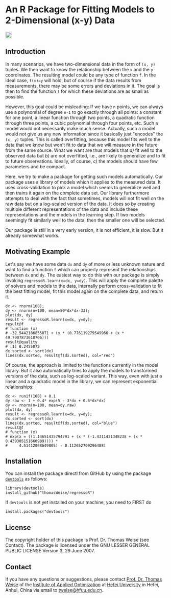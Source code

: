 # An R Package for Fitting Models to 2-Dimensional (x-y) Data

[<img alt="Travis CI Build Status" src="https://img.shields.io/travis/thomasWeise/regressoR/master.svg" height="20"/>](https://travis-ci.org/thomasWeise/regressoR/)

## Introduction

In many scenarios, we have two-dimensional data in the form of `(x, y)` tuples. We then
want to know the relationship between the `x` and the `y` coordinates. The resulting
model could be any type of function `f`. In the ideal case, `f(x)=y` will hold, but of
course if the data results from measurements, there may be some errors and deviations
in it. The goal is then to find the function `f` for which these deviations are as small
as possible.

However, this goal could be misleading: If we have `n` points, we can always use a polynomial
of degree `n-1` to go exactly through all points: a constant for one point, a linear function
through two points, a quadratic function through three points, a cubic polynomial through
four points, etc. Such a model would not necessarily make much sense. Actually, such a
model would not give us any new information since it basically just "encodes" the `(x, y)`
tuples. This is called overfitting, because this model fits well to the data that we know
but won't fit to data that we will measure in the future from the same source. What we
want are thus models that *a)* fit well to the observed data but *b)* are not overfitted,
i.e., are likely to generalize and to fit to future observations. Ideally, of course, *c)* the
models should have few parameters and be compact.

Here, we try to make a package for getting such models automatically. Our package uses
a library of models which it applies to the measured data. It uses cross-validation to
pick a model which seems to generalize well and then trains it again on the complete
data set. Our library furthermore attempts to deal with the fact that sometimes, models
will not fit well on the raw data but on a log-scaled version of the data. It does so
by creating multiple different representations of the data and include these representations
and the models in the learning step. If two models seemingly fit similarly well to the
data, then the smaller one will be selected.

Our package is still in a very early version, it is not efficient, it is slow. But it
already somewhat works.

## Motivating Example

Let's say we have some data `dx` and `dy` of more or less unknown nature and want to find
a function `f` which can properly represent the relationships between `dx` and `dy`. The
easiest way to do this with our package is simply invoking `regressoR.learn(x=dx, y=dy)`.
This will apply the complete palette of solvers and models to the data, internally perform
cross-validation to fit the best fitting model, fit this model again on the complete data,
and return it.

    dx <- rnorm(100);
    dy <- rnorm(n=100, mean=50*dx*dx-33);
    plot(dx, dy)
    result <- regressoR.learn(x=dx, y=dy);
    result@f
    # function (x)
    # -32.5442186855071 + (x * (0.776119279549966 + (x * 49.7907873618706)))
    result@quality
    # [1] 0.2455075
    dx.sorted <- sort(dx)
    lines(dx.sorted, result@f(dx.sorted), col="red")

Of course, the approach is limited to the functions currently in the model library. But it
also automatically tries to apply the models to transformed versions of the data, such as
log-scaled variant. This way, even with just a linear and a quadratic model in the library,
we can represent exponential relationships:
    
    dx <- runif(100) + 0.1
    dy.raw <- 1 + 0.4* exp(5 - 3*dx + 0.6*dx*dx)
    dy <- rnorm(n=100, mean=dy.raw)
    plot(dx, dy)
    result <- regressoR.learn(x=dx, y=dy);
    dx.sorted <- sort(dx)
    lines(dx.sorted, result@f(dx.sorted), col="blue")
    result@f
    # function (x) 
    # exp(x = ((1.14651435794791 + (x * (-1.4311431348238 + (x * 0.439385151660909)))) * 
    #     4.51412008649805) - 0.112652709296488)
    
## Installation

You can install the package directl from GitHub by using the package
[`devtools`](http://cran.r-project.org/web/packages/devtools/index.html) as
follows:

    library(devtools)
    install_github("thomasWeise/regressoR")

If `devtools` is not yet installed on your machine, you need to FIRST do

    install.packages("devtools")
    
## License

The copyright holder of this package is Prof. Dr. Thomas Weise (see Contact).
The package is licensed under the  GNU LESSER GENERAL PUBLIC LICENSE Version 3, 29 June 2007.
    
## Contact

If you have any questions or suggestions, please contact
[Prof. Dr. Thomas Weise](http://iao.hfuu.edu.cn/team/director) of the
[Institute of Applied Optimization](http://iao.hfuu.edu.cn/) at
[Hefei University](http://www.hfuu.edu.cn) in
Hefei, Anhui, China via
email to [tweise@hfuu.edu.cn](mailto:tweise@hfuu.edu.cn).
